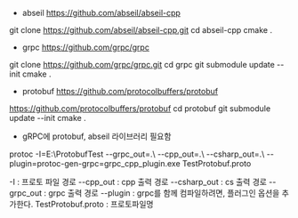 





- abseil
https://github.com/abseil/abseil-cpp

git clone https://github.com/abseil/abseil-cpp.git
cd abseil-cpp
cmake .

- grpc
https://github.com/grpc/grpc


git clone https://github.com/grpc/grpc.git
cd grpc
git submodule update --init
cmake .


- protobuf
https://github.com/protocolbuffers/protobuf

https://github.com/protocolbuffers/protobuf
cd protobuf
git submodule update --init
cmake .


- gRPC에 protobuf, abseil 라이브러리 필요함

protoc -I=E:\ProtobufTest --grpc_out=.\ --cpp_out=.\ --csharp_out=.\ --plugin=protoc-gen-grpc=grpc_cpp_plugin.exe TestProtobuf.proto

-I : 프로토 파일 경로
--cpp_out : cpp 출력 경로
--csharp_out : cs 출력 경로
--grpc_out : grpc 출력 경로
--plugin : grpc를 함께 컴파일하려면, 플러그인 옵션을 추가한다.
TestProtobuf.proto : 프로토파일명